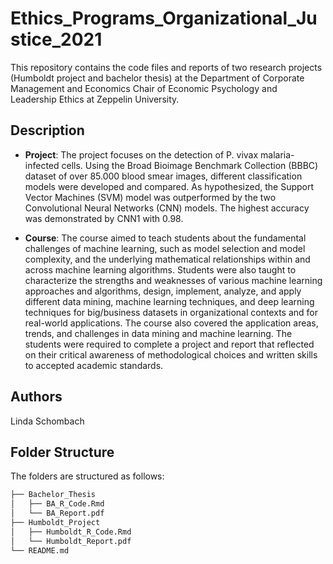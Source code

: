 # Ethics_Programs_Organizational_Justice_2021
This repository contains the code files and reports of two research projects (Humboldt project and bachelor thesis) at the Department of Corporate Management and Economics Chair of Economic Psychology and Leadership Ethics at Zeppelin University.

## Description
* **Project**: The project focuses on the detection of P. vivax malaria-infected cells. Using the Broad Bioimage Benchmark Collection (BBBC) dataset of over 85.000 blood smear images, different classification models were developed and compared. As hypothesized, the Support Vector Machines (SVM) model was outperformed by the two Convolutional Neural Networks (CNN) models. The highest accuracy was demonstrated by CNN1 with 0.98.

* **Course**: The course aimed to teach students about the fundamental challenges of machine learning, such as model selection and model complexity, and the underlying mathematical relationships within and across machine learning algorithms. Students were also taught to characterize the strengths and weaknesses of various machine learning approaches and algorithms, design, implement, analyze, and apply different data mining, machine learning techniques, and deep learning techniques for big/business datasets in organizational contexts and for real-world applications. The course also covered the application areas, trends, and challenges in data mining and machine learning. The students were required to complete a project and report that reflected on their critical awareness of methodological choices and written skills to accepted academic standards.

## Authors
Linda Schombach

## Folder Structure

The folders are structured as follows:

```bash
├── Bachelor_Thesis
│   ├── BA_R_Code.Rmd
│   └── BA_Report.pdf
├── Humboldt_Project
│   ├── Humboldt_R_Code.Rmd
│   └── Humboldt_Report.pdf
└── README.md
```
